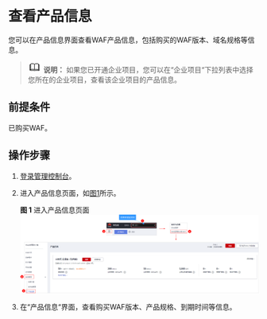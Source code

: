 # 查看产品信息<a name="waf_01_0319"></a>

您可以在产品信息界面查看WAF产品信息，包括购买的WAF版本、域名规格等信息。

>![](public_sys-resources/icon-note.gif) **说明：** 
>如果您已开通企业项目，您可以在“企业项目“下拉列表中选择您所在的企业项目，查看该企业项目的产品信息。

## 前提条件<a name="section15165247191713"></a>

已购买WAF。

## 操作步骤<a name="section1162720491216"></a>

1.  [登录管理控制台](https://console.huaweicloud.com/?locale=zh-cn)。
2.  进入产品信息页面，如[图1](#waf_01_0288_fig7658182717546)所示。

    **图 1**  进入产品信息页面<a name="waf_01_0288_fig7658182717546"></a>  
    ![](figures/进入产品信息页面.png "进入产品信息页面")

3.  在“产品信息“界面，查看购买WAF版本、产品规格、到期时间等信息。

